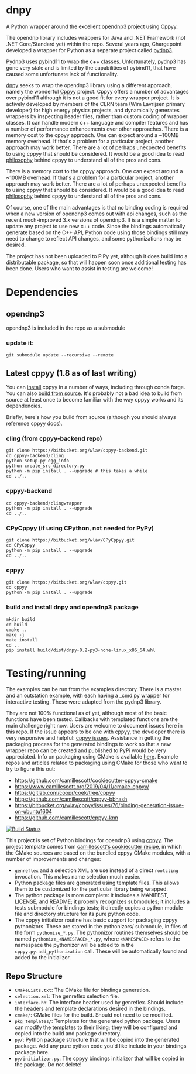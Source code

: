 # dnpy
A Python wrapper around the excellent [opendnp3](https://github.com/dnp3/opendnp3) project using [Cppyy](https://cppyy.readthedocs.io/en/latest/index.html).

The opendnp library includes wrappers for Java and .NET Framework (not .NET Core/Standard yet) within the repo.  Several years ago, Chargepoint developed a wrapper for Python as a separate project called [pydnp3](https://github.com/ChargePoint/pydnp3).

Pydnp3 uses pybind11 to wrap the c++ classes.  Unfortunately, pydnp3 has gone very stale and is limited by the capabilities of pybind11, that have caused some unfortunate lack of functionality.

[dnpy](https://github.com/txjmb/dnpy) seeks to wrap the opendnp3 library using a different approach, namely the wonderful [Cppyy](https://cppyy.readthedocs.io/en/latest/index.html) project.  Cppyy offers a number of advantages over pybind11 although it is not a good fit for every wrapper project.  It is actively developed by members of the CERN team (Wim Lavrijsen primary developer) for high energy physics projects, and dynamically generates wrappers by inspecting header files, rather than custom coding of wrapper classes.  It can handle modern c++ language and compiler features and has a number of performance enhancements over other approaches.  There is a memory cost to the cppyy approach.  One can expect around a ~100MB memory overhead.  If that's a problem for a particular project, another approach may work better.  There are a lot of perhaps unexpected benefits to using cppyy that should be considered.  It would be a good idea to read [philosophy](https://cppyy.readthedocs.io/en/latest/philosophy.html) behind cppyy to understand all of the pros and cons.

There is a memory cost to the cppyy approach.  One can expect around a ~100MB overhead.  If that's a problem for a particular project, another approach may work better.  There are a lot of perhaps unexpected benefits to using cppyy that should be considered.  It would be a good idea to read [philosophy](https://cppyy.readthedocs.io/en/latest/philosophy.html) behind cppyy to understand all of the pros and cons.

Of course, one of the main advantages is that no binding coding is required when a new version of opendnp3 comes out with api changes, such as the recent much-improved 3.x versions of opendnp3.  It is a simple matter to update any project to use new c++ code. Since the bindings automatically generate based on the C++ API, Python code using those bindings still may need to change to reflect API changes, and some pythonizations may be desired.

The project has not been uploaded to PiPy yet, although it does build into a distributable package, so that will happen soon once additional testing has been done.  Users who want to assist in testing are welcome!

# Dependencies
## opendnp3
opendnp3 is included in the repo as a submodule
### update it:

```
git submodule update --recursive --remote
```

## Latest **cppyy** (1.8 as of last writing)
You can [install](https://cppyy.readthedocs.io/en/latest/installation.html) cppyy in a number of ways, including through conda forge.  You can also [build from source](https://cppyy.readthedocs.io/en/latest/repositories.html).  It's probably not a bad idea to build from source at least once to become familiar with the way cppyy works and its dependencies.

Briefly, here's how you build from source (although you should always reference cppyy docs).

### cling (from cppyy-backend repo)
```
git clone https://bitbucket.org/wlav/cppyy-backend.git
cd cppyy-backend/cling
python setup.py egg_info
python create_src_directory.py
python -m pip install . --upgrade # this takes a while
cd ../..
```

### cppyy-backend
```
cd cppyy-backend/clingwrapper
python -m pip install . --upgrade
cd ../..
```

### CPyCppyy (if using CPython, not needed for PyPy)
```
git clone https://bitbucket.org/wlav/CPyCppyy.git
cd CPyCppyy
python -m pip install . --upgrade
cd ../..
```

### cppyy
```
git clone https://bitbucket.org/wlav/cppyy.git
cd cppyy
python -m pip install . --upgrade
```

### build and install dnpy and opendnp3 package
```
mkdir build
cd build
cmake ..
make -j
make install
cd ..
pip install build/dist/dnpy-0.2-py3-none-linux_x86_64.whl
```

# Testing/running

The examples can be run from the examples directory.  There is a master and an outstation example, with each having a \_cmd.py wrapper for interactive testing.  These were adapted from the pydnp3 library.  

They are not 100% functional as of yet, although most of the basic functions have been tested.  Callbacks with templated functions are the main challenge right now.  Users are welcome to document issues here in this repo.  If the issue appears to be one with cppyy, the developer there is very responsive and helpful:  [cppyy issues](https://bitbucket.org/wlav/cppyy/issues?status=new&status=open).  Assistance in getting the packaging process for the generated bindings to work so that a new wrapper repo can be created and published to PyPi would be very appreciated.  Info on packaging using CMake is available [here](https://cppyy.readthedocs.io/en/latest/cmake_interface.html).  Example repos and articles related to packaging using CMake for those who want to try to figure this out:

* https://github.com/camillescott/cookiecutter-cppyy-cmake
* https://www.camillescott.org/2019/04/11/cmake-cppyy/
* https://gitlab.com/coopr/coek/tree/cppyy
* https://github.com/camillescott/cppyy-bbhash
* https://bitbucket.org/wlav/cppyy/issues/76/binding-generation-issue-on-ubuntu1604
* https://github.com/camillescott/cppyy-knn

[![Build Status](https://travis-ci.org/txjmb/cppyy_opendnp3.svg?branch=master)](https://travis-ci.org/txjmb/cppyy_opendnp3)

This project is set of Python bindings for opendnp3 using
[cppyy](https://bitbucket.org/wlav/cppyy/src/master/). The project template comes from [camillescott's cookiecutter recipe](https://github.com/camillescott/cookiecutter-cppyy-cmake), in which the CMake sources are based on the bundled cppyy CMake modules, with a number of improvements and changes:

- `genreflex` and a selection XML are use instead of a direct `rootcling` invocation. This makes
    name selection much easier.
- Python package files are generated using template files. This allows them to be customized for the
    particular library being wrapped.
- The python package is more complete: it includes a MANIFEST, LICENSE, and README; it properly
    recognizes submodules; it includes a tests submodule for bindings tests; it directly copies a
    python module file and directory structure for its pure python code.
- The cppyy initializor routine has basic support for packaging cppyy pythonizors. These are stored
    in the pythonizors/ submodule, in files of the form `pythonize_*.py`. The pythonizor routines
    themselves should be named `pythonize_<NAMESPACE>_*.py`, where `<NAMESPACE>` refers to the
    namespace the pythonizor will be added to in the `cppyy.py.add_pythonization` call. These will
    be automatically found and added by the initializor.

## Repo Structure

- `CMakeLists.txt`: The CMake file for bindings generation.
- `selection.xml`:  The genreflex selection file.
- `interface.hh`:   The interface header used by genreflex. Should include the headers and template
    declarations desired in the bindings.
- `cmake/`: CMake files for the build. Should not need to be modified.
- `pkg_templates/`: Templates for the generated python package. Users can modify the templates to
    their liking; they will be configured and copied into the build and package directory.
- `py/`: Python package structure that will be copied into the generated package. Add any pure
    python code you'd like include in your bindings package here.
- `py/initializor.py`: The cppyy bindings initializor that will be copied in the package. Do not
    delete!
